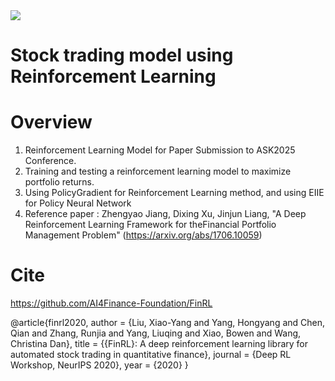 <img src="https://img.shields.io/badge/python-%233776AB.svg?&style=for-the-badge&logo=python&logoColor=white" />

# Stock trading model using Reinforcement Learning

# Overview
1. Reinforcement Learning Model for Paper Submission to ASK2025 Conference.
2. Training and testing a reinforcement learning model to maximize portfolio returns.
3. Using PolicyGradient for Reinforcement Learning method, and using EIIE for Policy Neural Network
4. Reference paper : Zhengyao Jiang, Dixing Xu, Jinjun Liang, "A Deep Reinforcement Learning Framework for theFinancial Portfolio Management Problem"
   (https://arxiv.org/abs/1706.10059)

# Cite
https://github.com/AI4Finance-Foundation/FinRL

@article{finrl2020,
    author  = {Liu, Xiao-Yang and Yang, Hongyang and Chen, Qian and Zhang, Runjia and Yang, Liuqing and Xiao, Bowen and Wang, Christina Dan},
    title   = {{FinRL}: A deep reinforcement learning library for automated stock trading in quantitative finance},
    journal = {Deep RL Workshop, NeurIPS 2020},
    year    = {2020}
}
